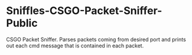 # Sniffles-CSGO-Packet-Sniffer-Public

CSGO Packet Sniffer. Parses packets coming from desired port and prints out each cmd message that is contained in each packet. 
